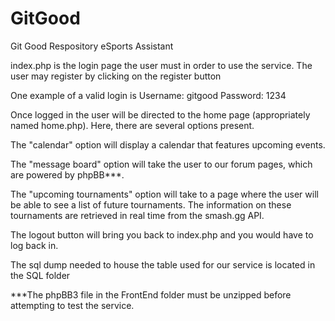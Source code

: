 # GitGood
Git Good Respository
eSports Assistant 

index.php is the login page the user must in order to use the service. The user may register by clicking on the register button

One example of a valid login is
Username: gitgood
Password: 1234

Once logged in the user will be directed to the home page (appropriately named home.php).
Here, there are several options present.

The "calendar" option will display a calendar that features upcoming events. 

The "message board" option will take the user to our forum pages, which are powered by phpBB***.

The "upcoming tournaments" option will take to a page where the user will be able to see a list of future tournaments. The information on these tournaments are retrieved in real time from the smash.gg API.

The logout button will bring you back to index.php and you would have to log back in.


The sql dump needed to house the table used for our service is located in the SQL folder

***The phpBB3 file in the FrontEnd folder must be unzipped before attempting to test the service.
